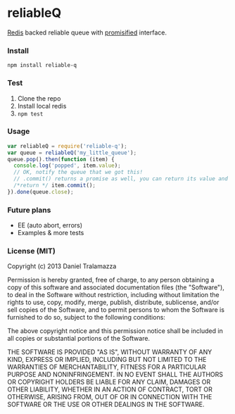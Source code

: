 reliableQ
=========

[Redis](http://redis.io/) backed reliable queue with [promisified](https://npmjs.org/package/q) interface.

### Install

```npm install reliable-q```

### Test

1. Clone the repo
2. Install local redis
3. ```npm test```

### Usage

```js
var reliableQ = require('reliable-q');
var queue = reliableQ('my_little_queue');
queue.pop().then(function (item) {
  console.log('popped', item.value);
  // OK, notify the queue that we got this!
  // .commit() returns a promise as well, you can return its value and continue the chain
  /*return */ item.commit(); 
}).done(queue.close);
```


### Future plans
* EE (auto abort, errors)
* Examples & more tests


### License (MIT)

Copyright (c) 2013 Daniel Tralamazza

Permission is hereby granted, free of charge, to any person obtaining a copy of this software and associated documentation files (the "Software"), to deal in the Software without restriction, including without limitation the rights to use, copy, modify, merge, publish, distribute, sublicense, and/or sell copies of the Software, and to permit persons to whom the Software is furnished to do so, subject to the following conditions:

The above copyright notice and this permission notice shall be included in all copies or substantial portions of the Software.

THE SOFTWARE IS PROVIDED "AS IS", WITHOUT WARRANTY OF ANY KIND, EXPRESS OR IMPLIED, INCLUDING BUT NOT LIMITED TO THE WARRANTIES OF MERCHANTABILITY, FITNESS FOR A PARTICULAR PURPOSE AND NONINFRINGEMENT. IN NO EVENT SHALL THE AUTHORS OR COPYRIGHT HOLDERS BE LIABLE FOR ANY CLAIM, DAMAGES OR OTHER LIABILITY, WHETHER IN AN ACTION OF CONTRACT, TORT OR OTHERWISE, ARISING FROM, OUT OF OR IN CONNECTION WITH THE SOFTWARE OR THE USE OR OTHER DEALINGS IN THE SOFTWARE.
